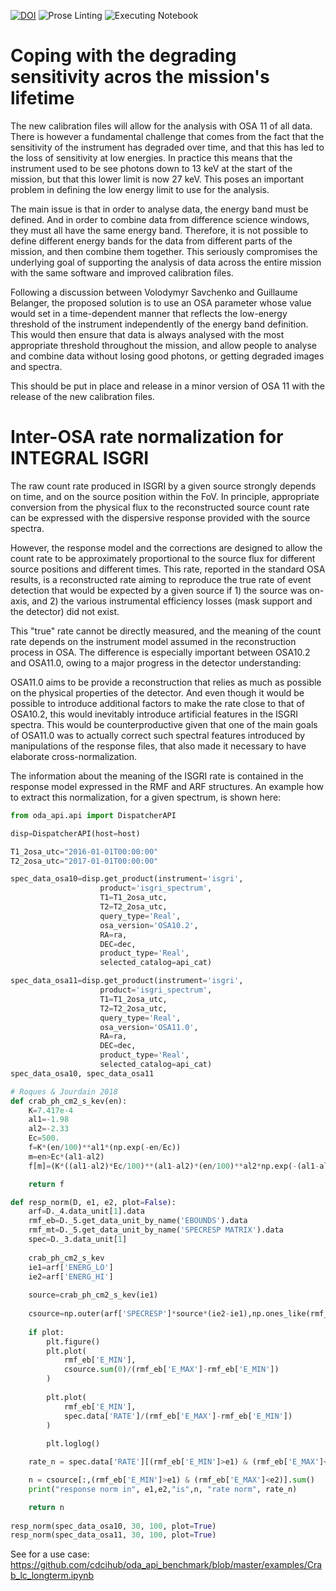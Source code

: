 [![DOI](https://zenodo.org/badge/DOI/10.5281/zenodo.3667772.svg)](https://doi.org/10.5281/zenodo.3667772)
![Prose Linting](https://github.com/volodymyrss/integral-isgri-rate-meaning/workflows/Prose%20Linting/badge.svg)
![Executing Notebook](https://github.com/volodymyrss/integral-isgri-rate-meaning/workflows/Executing%20Notebook/badge.svg)

# Coping with the degrading sensitivity acros the mission's lifetime

The new calibration files will allow for the analysis with OSA 11 of all data. There is however a fundamental challenge that comes from the fact that the sensitivity of the instrument has degraded over time, and that this has led to the loss of sensitivity at low energies. In practice this means that the instrument used to be see photons down to 13 keV at the start of the mission, but that this lower limit is now 27 keV. This poses an important problem in defining the low energy limit to use for the analysis.

The main issue is that in order to analyse data, the energy band must be defined. And in order to combine data from difference science windows, they must all have the same energy band. Therefore, it is not possible to define different energy bands for the data from different parts of the mission, and then combine them together. This seriously compromises the underlying goal of supporting the analysis of data across the entire mission with the same software and improved calibration files.

Following a discussion between Volodymyr Savchenko and Guillaume Belanger, the proposed solution is to use an OSA parameter whose value would set in a time-dependent manner that reflects the low-energy threshold of the instrument independently of the energy band definition. This would then ensure that data is always analysed with the most appropriate threshold throughout the mission, and allow people to analyse and combine data without losing good photons, or getting degraded images and spectra.

This should be put in place and release in a minor version of OSA 11 with the release of the new calibration files.

# Inter-OSA rate normalization for INTEGRAL ISGRI

The raw count rate produced in ISGRI by a given source strongly depends on time, and on the source position within the FoV.
In principle, appropriate conversion from the physical flux to the reconstructed source count rate can be expressed with the dispersive response provided with the source spectra.

However, the response model and the corrections are designed to allow the count rate to be approximately proportional to the source flux for different source positions and different times. This rate, reported in the standard OSA results, is a reconstructed rate aiming to reproduce the true rate of event detection that would be expected by a given source if 1) the source was on-axis, and 2) the various instrumental efficiency losses (mask support and the detector) did not exist. 

This "true" rate cannot be directly measured, and the meaning of the count rate depends on the instrument model assumed in the reconstruction process in OSA. The difference is especially important between OSA10.2 and OSA11.0, owing to a major progress in the detector understanding: 

OSA11.0 aims to be provide a reconstruction that relies as much as possible on the physical properties of the detector. And even though it would be possible to introduce additional factors to make the rate close to that of OSA10.2, this would inevitably introduce artificial features in the ISGRI spectra. This would be counterproductive given that one of the main goals of OSA11.0 was to actually correct such spectral features introduced by manipulations of the response files, that also made it necessary to have elaborate cross-normalization.

The information about the meaning of the ISGRI rate is contained in the response model expressed in the RMF and ARF structures. An example how to extract this normalization, for a given spectrum, is shown here:


```python
from oda_api.api import DispatcherAPI

disp=DispatcherAPI(host=host)

T1_2osa_utc="2016-01-01T00:00:00"
T2_2osa_utc="2017-01-01T00:00:00"

spec_data_osa10=disp.get_product(instrument='isgri',
                    product='isgri_spectrum',
                    T1=T1_2osa_utc,
                    T2=T2_2osa_utc,
                    query_type='Real',
                    osa_version='OSA10.2',
                    RA=ra,
                    DEC=dec,
                    product_type='Real',
                    selected_catalog=api_cat)

spec_data_osa11=disp.get_product(instrument='isgri',
                    product='isgri_spectrum',
                    T1=T1_2osa_utc,
                    T2=T2_2osa_utc,
                    query_type='Real',
                    osa_version='OSA11.0',
                    RA=ra,
                    DEC=dec,
                    product_type='Real',
                    selected_catalog=api_cat)
spec_data_osa10, spec_data_osa11

# Roques & Jourdain 2018
def crab_ph_cm2_s_kev(en):
    K=7.417e-4
    al1=-1.98
    al2=-2.33
    Ec=500.
    f=K*(en/100)**al1*(np.exp(-en/Ec))
    m=en>Ec*(al1-al2)
    f[m]=(K*((al1-al2)*Ec/100)**(al1-al2)*(en/100)**al2*np.exp(-(al1-al2)))[m]

    return f

def resp_norm(D, e1, e2, plot=False):
    arf=D._4.data_unit[1].data
    rmf_eb=D._5.get_data_unit_by_name('EBOUNDS').data
    rmf_mt=D._5.get_data_unit_by_name('SPECRESP MATRIX').data
    spec=D._3.data_unit[1]
    
    crab_ph_cm2_s_kev    
    ie1=arf['ENERG_LO']
    ie2=arf['ENERG_HI']
    
    source=crab_ph_cm2_s_kev(ie1)
    
    csource=np.outer(arf['SPECRESP']*source*(ie2-ie1),np.ones_like(rmf_eb['E_MIN']))*rmf_mt['MATRIX']
    
    if plot:
        plt.figure()
        plt.plot(
            rmf_eb['E_MIN'],
            csource.sum(0)/(rmf_eb['E_MAX']-rmf_eb['E_MIN'])
        )
        
        plt.plot(
            rmf_eb['E_MIN'],
            spec.data['RATE']/(rmf_eb['E_MAX']-rmf_eb['E_MIN'])
        )
        
        plt.loglog()

    rate_n = spec.data['RATE'][(rmf_eb['E_MIN']>e1) & (rmf_eb['E_MAX']<e2)].sum()

    n = csource[:,(rmf_eb['E_MIN']>e1) & (rmf_eb['E_MAX']<e2)].sum()
    print("response norm in", e1,e2,"is",n, "rate norm", rate_n)

    return n
    
resp_norm(spec_data_osa10, 30, 100, plot=True)
resp_norm(spec_data_osa11, 30, 100, plot=True)

```

See for a use case:
https://github.com/cdcihub/oda_api_benchmark/blob/master/examples/Crab_lc_longterm.ipynb


